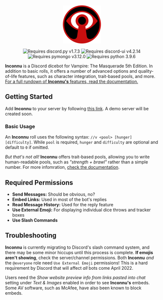 <p align="center">
  <img src="images/inconnu_logo.png" alt="Inconnu Dicebot" width=125 height=125 />
</p>

<p align="center">
  <img src="https://img.shields.io/badge/discord.py-1.7.3-brightgreen" alt="Requires discord.py v1.7.3" />
  <img src="https://img.shields.io/badge/discord--ui-4.2.14-blue" alt="Requires discord-ui v4.2.14" />
  <img src="https://img.shields.io/badge/pymongo-3.12.0-yellow" alt="Requires pymongo v3.12.0" />
  <img src="https://img.shields.io/badge/python-3.9.6-9cf" alt="Requires python 3.9.6" />
</p>

**Inconnu** is a Discord dicebot for Vampire: The Masquerade 5th Edition. In addition to basic rolls, it offers a number of advanced options and quality-of-life features, such as character integration, trait-based pools, and more. [For a full rundown of **Inconnu's** features, read the documentation.](https://www.inconnu-bot.com)

## Getting Started

Add **Inconnu** to your server by following [this link](https://discord.com/api/oauth2/authorize?client_id=882409882119196704&permissions=2147829760&scope=bot%20applications.commands). A demo server will be created soon.

### Basic Usage

An **Inconnu** roll uses the following syntax: `//v <pool> [hunger] [difficulty]`. While `pool` is required, `hunger` and `difficulty` are optional and default to `0` if omitted.

*But that's not all!* **Inconnu** offers trait-based pools, allowing you to write human-readable pools, such as *"strength + brawl"* rather than a simple number. For more infomration, [check the documentation](https://www.inconnu-bot.com).

## Required Permissions

* **Send Messages:** Should be obvious, no?
* **Embed Links:** Used in most of the bot's replies
* **Read Message History:** Used for the reply feature
* **Use External Emoji:** For displaying individual dice throws and tracker boxes
* **Use Slash Commands**

## Troubleshooting

**Inconnu** is currently migrating to Discord's slash command system, and there may be some minor hiccups until this process is complete. **If emojis aren't showing**, check the server/channel permissions. Both **Inconnu** *and* the `@everyone` role need `Use External Emoji` permissions! This is a hard requirement by Discord that will affect *all* bots come April 2022.

Users need the *Show website preview info from links pasted into chat* setting under *Text & Images* enabled in order to see **Inconnu's** embeds. Some AV software, such as McAfee, have also been known to block embeds.
